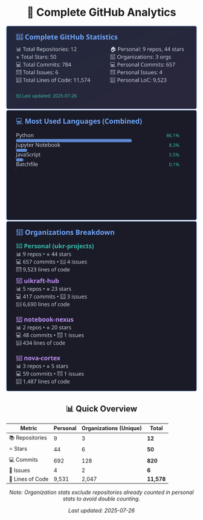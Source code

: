 <!-- GitHub Stats - Auto Generated -->
<div align="center">

# 🚀 Complete GitHub Analytics

![GitHub Stats](./assets/github-stats.svg)
![Languages](./assets/languages.svg)
![Organizations](./assets/organizations.svg)

## 📊 Quick Overview

| Metric | Personal | Organizations (Unique) | **Total** |
|--------|----------|------------------------|-----------|
| 📚 Repositories | 9 | 3 | **12** |
| ⭐ Stars | 44 | 6 | **50** |
| 💻 Commits | 692 | 128 | **820** |
| 🐛 Issues | 4 | 2 | **6** |
| 📏 Lines of Code | 9,531 | 2,047 | **11,578** |

*Note: Organization stats exclude repositories already counted in personal stats to avoid double counting.*

*Last updated: 2025-07-26*

</div>
<!-- End GitHub Stats -->